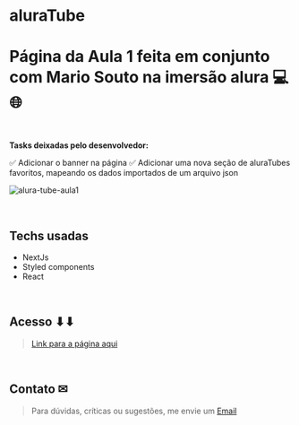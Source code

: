 # aluraTube

# Página da Aula 1 feita em  conjunto com Mario Souto na imersão alura 💻🌐
<br>

**Tasks deixadas pelo desenvolvedor:**

✅ Adicionar o banner na página
✅ Adicionar uma nova seção de aluraTubes favoritos, mapeando os dados importados de um arquivo json

![alura-tube-aula1](https://user-images.githubusercontent.com/104792685/200551021-0303e4da-8641-4281-b0fa-9e51d9a7588f.png)

<br>

## Techs usadas <br>


* NextJs
* Styled components
* React
<br>

## Acesso ⬇⬇<br>

> [Link para a página aqui](https://alura-tube-bruno.vercel.app/)
<br>

## Contato ✉
>Para dúvidas, críticas ou sugestões, me envie um [Email](mailto:devbrunobatista@gmail.com)
